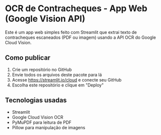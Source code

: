 
# OCR de Contracheques - App Web (Google Vision API)

Este é um app web simples feito com Streamlit que extrai texto de contracheques escaneados (PDF ou imagem) usando a API OCR do Google Cloud Vision.

## Como publicar

1. Crie um repositório no GitHub
2. Envie todos os arquivos deste pacote para lá
3. Acesse https://streamlit.io/cloud e conecte seu GitHub
4. Escolha este repositório e clique em "Deploy"

## Tecnologias usadas

- Streamlit
- Google Cloud Vision OCR
- PyMuPDF para leitura de PDF
- Pillow para manipulação de imagens
